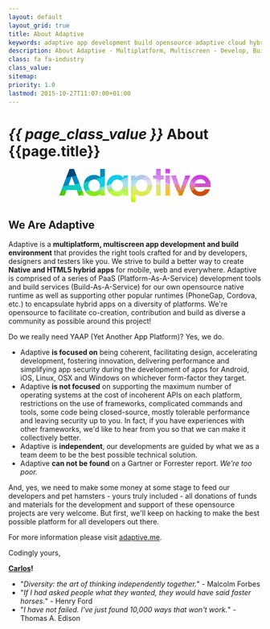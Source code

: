 ```yaml
---
layout: default
layout_grid: true
title: About Adaptive
keywords: adaptive app development build opensource adaptive cloud hybrid apps native apps multiplatform multiscreen ios android windows osx linux
description: About Adaptive - Multiplatform, Multiscreen - Develop, Build and Distribute Apps As-A-Service.
class: fa fa-industry
class_value:
sitemap:
priority: 1.0
lastmod: 2015-10-27T11:07:00+01:00
---
```


<h1><i class="{{ page.class }}" style="width: 55px;">{{ page_class_value }}</i> About {{page.title}}</h1>
<div style="padding-left: 20%; padding-right: 20%;"><img class="img-responsive" src="/assets/adaptive/wordmark-adaptive-spectrum-2347x512.png" alt="adaptive.me logo"></div>

## We Are Adaptive

Adaptive is a **multiplatform, multiscreen app development and build environment** that provides the right tools crafted for and by developers, designers and testers like you.
We strive to build a better way to create **Native and HTML5 hybrid apps** for mobile, web and everywhere.
Adaptive is comprised of a series of PaaS (Platform-As-A-Service) development tools and build services (Build-As-A-Service) for our own opensource native runtime as well as supporting other popular runtimes (PhoneGap, Cordova, etc.) to encapsulate hybrid apps on a diversity of platforms.
We're opensource to facilitate co-creation, contribution and build as diverse a community as possible around this project!

Do we really need YAAP (Yet Another App Platform)? Yes, we do.

* Adaptive **is focused on** being coherent, facilitating design, accelerating development, fostering innovation, delivering performance and simplifying app security during the development of apps for Android, iOS, Linux, OSX and Windows on whichever form-factor they target.
* Adaptive **is not focused**  on supporting the maximum number of operating systems at the cost of incoherent APIs on each platform, restrictions on the use of frameworks, complicated commands and tools, some code being closed-source, mostly tolerable performance and leaving security up to you. In fact, if you have experiences with other frameworks, we'd like to hear from you so that we can make it collectively better.
* Adaptive is **independent**, our developments are guided by what we as a team deem to be the best possible technical solution.
* Adaptive **can not be found** on a Gartner or Forrester report. _We're too poor._

And, yes, we need to make some money at some stage to feed our developers and pet hamsters - yours truly included - all donations of funds and materials for the development and support of these opensource projects are very welcome. But first, we'll keep on hacking to make the best possible platform for all developers out there.

For more information please visit [adaptive.me](http://adaptive.me).

Codingly yours,


**[Carlos](https://github.com/carloslozano)!**

- "_Diversity: the art of thinking independently together._" - Malcolm Forbes
- "_If I had asked people what they wanted, they would have said faster horses._" - Henry Ford
- "_I have not failed. I've just found 10,000 ways that won't work._" - Thomas A. Edison